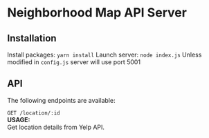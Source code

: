 # Neighborhood Map API Server

## Installation

Install packages: `yarn install`
Launch server: `node index.js`
Unless modified in `config.js` server will use port 5001


## API
The following endpoints are available:  

`GET /location/:id`  
  **USAGE:**   
    Get location details from Yelp API.    
